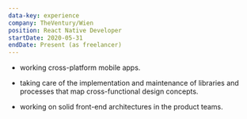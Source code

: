 ```yaml
---
data-key: experience
company: TheVentury/Wien
position: React Native Developer
startDate: 2020-05-31
endDate: Present (as freelancer)
---
```


* working cross-platform mobile apps.
  
* taking care of the implementation and maintenance of libraries and processes that map cross-functional design concepts.

* working on solid front-end architectures in the product teams.

